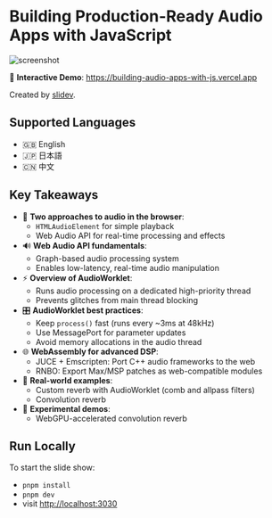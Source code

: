 # Building Production-Ready Audio Apps with JavaScript

![screenshot](./screenshot.gif)

🎵 **Interactive Demo**: https://building-audio-apps-with-js.vercel.app

Created by [slidev](https://sli.dev/).

## Supported Languages

- 🇬🇧 English
- 🇯🇵 日本語
- 🇨🇳 中文

## Key Takeaways

- 🎵 **Two approaches to audio in the browser**:
  - `HTMLAudioElement` for simple playback
  - Web Audio API for real-time processing and effects
- 🔊 **Web Audio API fundamentals**:
  - Graph-based audio processing system
  - Enables low-latency, real-time audio manipulation
- ⚡ **Overview of AudioWorklet**:
  - Runs audio processing on a dedicated high-priority thread
  - Prevents glitches from main thread blocking
- 🎛️ **AudioWorklet best practices**:
  - Keep `process()` fast (runs every ~3ms at 48kHz)
  - Use MessagePort for parameter updates
  - Avoid memory allocations in the audio thread
- 🌐 **WebAssembly for advanced DSP**:
  - JUCE + Emscripten: Port C++ audio frameworks to the web
  - RNBO: Export Max/MSP patches as web-compatible modules
- 🎹 **Real-world examples**:
  - Custom reverb with AudioWorklet (comb and allpass filters)
  - Convolution reverb
- 🧪 **Experimental demos**:
  - WebGPU-accelerated convolution reverb

## Run Locally

To start the slide show:

- `pnpm install`
- `pnpm dev`
- visit <http://localhost:3030>